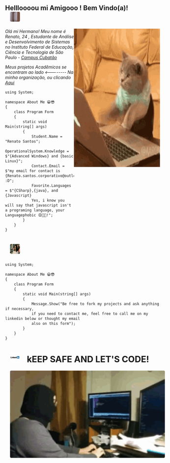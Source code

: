 <h2>Hellloooou mi Amigooo ! Bem Vindo(a)! <br>
  <img 
    title="WhatsupMyDudo"
    src="https://github.com/W4rL0ck1/W4rL0ck1/blob/master/ImagesBranch/thumbs%20up.gif?raw=true"
    width="960"
    heigth="120" 
    style="
      border-radius: 4px;
      position: relative;
      width: 32px;
      height: 32px;
      margin-left: 16px;
    "> 
</h2>


<img
    title="Coding"
    src="https://github.com/W4rL0ck1/W4rL0ck1/blob/master/ImagesBranch/coding2.gif?raw=true" 
    width="280" 
    height="450"
    align="right"
  />

<p>
  <em> Olá mi Hermano! Meu nome é Renato, 24 , Estudante de Análise e Desenvolvimento de Sistemas no  Instituto Federal de Educação, Ciência e Tecnologia de São Paulo - 
   <a 
    title="IFSP"
    href="https://cbt.ifsp.edu.br">
     Campus Cubatão
    </a>
    <br>
  </em>
</p>
<p>
  <em> Meus projetos Acadêmicos se encontram ao lado <-------- Na minha organização, ou clicando    
   <a 
    title="Organizacao IFSP"
    href="https://github.com/Material-IFSP">
    Aqui
    </a> 
  <br>
  </em>
</p> 

```CSharp
using System;

namespace About Me 😁😎
{
    class Program Form
    { 
        static void Main(string[] args)
        { 
            Student.Name = "Renato Santos"; 
            OperationalSystem.Knowledge = $"{Advanced Windows} and {basic Linux}"; 
            Contact.Email =  $"my email for contact is {Renato.santos.corporativo@outlook.com} :D";
            Favorite.Languages = $"{CSharp},{java}, and {Javascript} 
            Yes, i know you will say that javascript isn't a programing language, your Languagephobic 😡😤🙄!";
        }
    }
}
   ```         
            
  <h1> <img 
    title="MuyBraboGrrrrrrrr"
    src="https://github.com/W4rL0ck1/W4rL0ck1/blob/master/ImagesBranch/grr.gif?raw=true"
    width="960"
    heigth="220" 
    style="
      border-radius: 4px;
      position: relative;
      width: 32px;
      height: 32px;
      margin-left: 16px;"
  > </img> </h1>
  
```CSharp
using System;

namespace About Me 😁😎
{
    class Program Form
    { 
        static void Main(string[] args)
        { 
            Message.Show("Be free to fork my projects and ask anything if necessary,
            if you need to contact me, feel free to call me on my linkedin below or thought my email
            also on this form");
        }
    }
}
```    
 
            
   <h1>
 <a
  href="https://www.linkedin.com/in/renato-santos-a045b6116/"><img  
    title="Linkedin"
    src="https://github.com/W4rL0ck1/W4rL0ck1/blob/master/ImagesBranch/logo-linkedin-1024.png?raw=true"
    width="200"
    heigth="78" 
    style="
      border-radius: 4px;
      position: relative;
      width: 32px;
      height: 32px;
      margin-left: 16px;
      margin-right: 16px;
    "
  ></a>
            kEEP SAFE AND LET'S CODE!
</h1>
            
   <h6><img     
   title="aaaa"
   src="https://github.com/W4rL0ck1/W4rL0ck1/blob/master/ImagesBranch/coding3.gif?raw=true"
   width="820"
   heigth="100"
   style="
      border-radius: 4px;
      position: relative;
      margin-left: 16px;"
  > </img> </h6>
            
            
            
       


     
  

 

